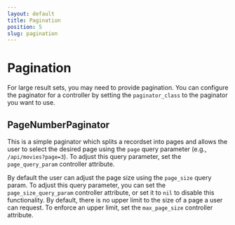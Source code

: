 ```yaml
---
layout: default
title: Pagination
position: 5
slug: pagination
---
```

# Pagination

For large result sets, you may need to provide pagination. You can configure the paginator for a
controller by setting the `paginator_class` to the paginator you want to use.

## PageNumberPaginator

This is a simple paginator which splits a recordset into pages and allows the user to select the
desired page using the `page` query parameter (e.g., `/api/movies?page=3`). To adjust this query
parameter, set the `page_query_param` controller attribute.

By default the user can adjust the page size using the `page_size` query param. To adjust this query
parameter, you can set the `page_size_query_param` controller attribute, or set it to `nil` to
disable this functionality. By default, there is no upper limit to the size of a page a user can
request. To enforce an upper limit, set the `max_page_size` controller attribute.

